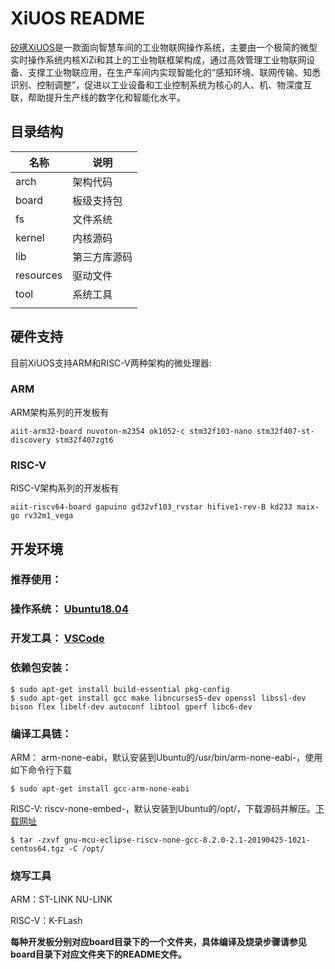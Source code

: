 # XiUOS README

[矽璓XiUOS](http://xuos.io/)是一款面向智慧车间的工业物联网操作系统，主要由一个极简的微型实时操作系统内核XiZi和其上的工业物联框架构成，通过高效管理工业物联网设备、支撑工业物联应用，在生产车间内实现智能化的“感知环境、联网传输、知悉识别、控制调整”，促进以工业设备和工业控制系统为核心的人、机、物深度互联，帮助提升生产线的数字化和智能化水平。

## 目录结构

| 名称 | 说明 |
| -- | -- |
| arch | 架构代码 |
| board | 板级支持包 |
| fs | 文件系统 |
| kernel | 内核源码 |
| lib | 第三方库源码 |
| resources | 驱动文件 |
| tool | 系统工具 |
| | |

## 硬件支持

目前XiUOS支持ARM和RISC-V两种架构的微处理器:

### ARM

ARM架构系列的开发板有

	aiit-arm32-board nuvoton-m2354 ok1052-c stm32f103-nano stm32f407-st-discovery stm32f407zgt6

### RISC-V

RISC-V架构系列的开发板有

	aiit-riscv64-board gapuino gd32vf103_rvstar hifive1-rev-B kd233 maix-go rv32m1_vega

## 开发环境

### 推荐使用：

### 操作系统： [Ubuntu18.04](https://ubuntu.com/download/desktop)

### 开发工具： [VSCode](http://101.36.126.201:8011/vscode_1.55.2-1618307277_amd64.deb)

### 依赖包安装：

```
$ sudo apt-get install build-essential pkg-config
$ sudo apt-get install gcc make libncurses5-dev openssl libssl-dev bison flex libelf-dev autoconf libtool gperf libc6-dev
```

### 编译工具链：

ARM： arm-none-eabi，默认安装到Ubuntu的/usr/bin/arm-none-eabi-，使用如下命令行下载
```shell
$ sudo apt-get install gcc-arm-none-eabi
```

RISC-V: riscv-none-embed-，默认安装到Ubuntu的/opt/，下载源码并解压。[下载网址](https://github.com/ilg-archived/riscv-none-gcc/releases)

```shell
$ tar -zxvf gnu-mcu-eclipse-riscv-none-gcc-8.2.0-2.1-20190425-1021-centos64.tgz -C /opt/
```

### 烧写工具

ARM：ST-LINK NU-LINK

RISC-V：K-FLash

**每种开发板分别对应board目录下的一个文件夹，具体编译及烧录步骤请参见board目录下对应文件夹下的README文件。**
